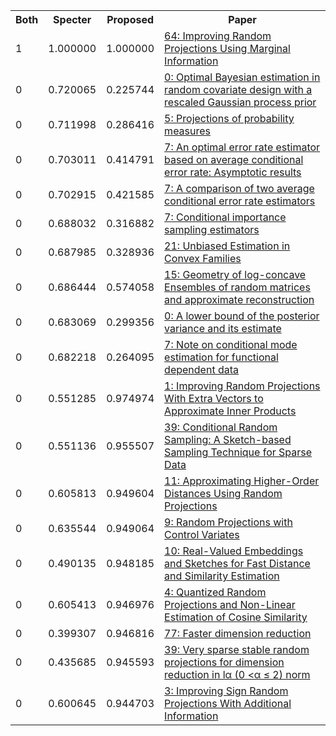 <html><table><tr>
<th>Both</th>
<th>Specter</th>
<th>Proposed</th>
<th>Paper</th>
</tr>
<tr>
<td>1</td>
<td>1.000000</td>
<td>1.000000</td>
<td><a href="https://www.semanticscholar.org/paper/94a0af72b9ed4891404ca412698652b3999e8ce6">64: Improving Random Projections Using Marginal Information</a></td>
</tr>
<tr>
<td>0</td>
<td>0.720065</td>
<td>0.225744</td>
<td><a href="https://www.semanticscholar.org/paper/561cd1423db7d08ebcae23e7896788e8d52824ac">0: Optimal Bayesian estimation in random covariate design with a rescaled Gaussian process prior</a></td>
</tr>
<tr>
<td>0</td>
<td>0.711998</td>
<td>0.286416</td>
<td><a href="https://www.semanticscholar.org/paper/29ad08f5147aa2d47c12fbde3e24c268999a7e75">5: Projections of probability measures</a></td>
</tr>
<tr>
<td>0</td>
<td>0.703011</td>
<td>0.414791</td>
<td><a href="https://www.semanticscholar.org/paper/229e1fd40c59bdc0db68e9585ecf90d961519f87">7: An optimal error rate estimator based on average conditional error rate: Asymptotic results</a></td>
</tr>
<tr>
<td>0</td>
<td>0.702915</td>
<td>0.421585</td>
<td><a href="https://www.semanticscholar.org/paper/488a89c1c2c30fd9682de3cb1275f751609054c8">7: A comparison of two average conditional error rate estimators</a></td>
</tr>
<tr>
<td>0</td>
<td>0.688032</td>
<td>0.316882</td>
<td><a href="https://www.semanticscholar.org/paper/e0d96c20149bac986f50982ccc3f9bd9db4d70bc">7: Conditional importance sampling estimators</a></td>
</tr>
<tr>
<td>0</td>
<td>0.687985</td>
<td>0.328936</td>
<td><a href="https://www.semanticscholar.org/paper/9c2063e86f215acb4be090a23f19a54a96466926">21: Unbiased Estimation in Convex Families</a></td>
</tr>
<tr>
<td>0</td>
<td>0.686444</td>
<td>0.574058</td>
<td><a href="https://www.semanticscholar.org/paper/46f288017c752b2afe23d8accf44898b7427d46b">15: Geometry of log-concave Ensembles of random matrices and approximate reconstruction</a></td>
</tr>
<tr>
<td>0</td>
<td>0.683069</td>
<td>0.299356</td>
<td><a href="https://www.semanticscholar.org/paper/132f3d8afd93de9845f8f7c3fed9d3c79eb232f8">0: A lower bound of the posterior variance and its estimate</a></td>
</tr>
<tr>
<td>0</td>
<td>0.682218</td>
<td>0.264095</td>
<td><a href="https://www.semanticscholar.org/paper/651c28e99ccdddc77a567701f4cc55f5b2633d0c">7: Note on conditional mode estimation for functional dependent data</a></td>
</tr>
<tr>
<td>0</td>
<td>0.551285</td>
<td>0.974974</td>
<td><a href="https://www.semanticscholar.org/paper/4a66c1694c2d8c0fa95e6b35e624193cf110b521">1: Improving Random Projections With Extra Vectors to Approximate Inner Products</a></td>
</tr>
<tr>
<td>0</td>
<td>0.551136</td>
<td>0.955507</td>
<td><a href="https://www.semanticscholar.org/paper/2ca59d9e88682a56b6f8fc748d3186d089749bf2">39: Conditional Random Sampling: A Sketch-based Sampling Technique for Sparse Data</a></td>
</tr>
<tr>
<td>0</td>
<td>0.605813</td>
<td>0.949604</td>
<td><a href="https://www.semanticscholar.org/paper/cd1f671b7e35969ae85f66c114f14d298bcb582e">11: Approximating Higher-Order Distances Using Random Projections</a></td>
</tr>
<tr>
<td>0</td>
<td>0.635544</td>
<td>0.949064</td>
<td><a href="https://www.semanticscholar.org/paper/c12904d93afb0ae0968a30fc80e81d131d47c101">9: Random Projections with Control Variates</a></td>
</tr>
<tr>
<td>0</td>
<td>0.490135</td>
<td>0.948185</td>
<td><a href="https://www.semanticscholar.org/paper/19b3a83c7886373c51c9be14d5961aee8acf60bb">10: Real-Valued Embeddings and Sketches for Fast Distance and Similarity Estimation</a></td>
</tr>
<tr>
<td>0</td>
<td>0.605413</td>
<td>0.946976</td>
<td><a href="https://www.semanticscholar.org/paper/f90ff5c71e9ce877de465a5a3be78ab88b92a00e">4: Quantized Random Projections and Non-Linear Estimation of Cosine Similarity</a></td>
</tr>
<tr>
<td>0</td>
<td>0.399307</td>
<td>0.946816</td>
<td><a href="https://www.semanticscholar.org/paper/097881a64eaa1168cfcea0526137a795b24d8ba8">77: Faster dimension reduction</a></td>
</tr>
<tr>
<td>0</td>
<td>0.435685</td>
<td>0.945593</td>
<td><a href="https://www.semanticscholar.org/paper/1754a3bf98d629eb90886d6f448a8888604ab151">39: Very sparse stable random projections for dimension reduction in lα (0 <α ≤ 2) norm</a></td>
</tr>
<tr>
<td>0</td>
<td>0.600645</td>
<td>0.944703</td>
<td><a href="https://www.semanticscholar.org/paper/9f431888e180883738a351cde48e0f492976b834">3: Improving Sign Random Projections With Additional Information</a></td>
</tr>
</table></html>
